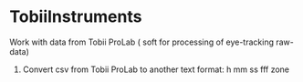 # TobiiInstruments
Work with data from Tobii ProLab ( soft for processing of eye-tracking raw-data)

1. Convert csv from Tobii ProLab to another text format:
h  mm  ss fff  zone
